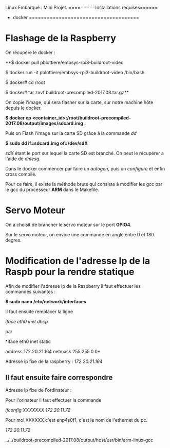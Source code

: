 Linux Embarqué : Mini Projet.
=========Installations requises======
* docker
=====================================

# Flashage de la Raspberry

On récupère le docker :

**$ docker pull pblottiere/embsys-rpi3-buildroot-video

$ docker run -it pblottiere/embsys-rpi3-buildroot-video /bin/bash

$ docker# cd /root

$ docker# tar zxvf buildroot-precompiled-2017.08.tar.gz**

On copie l'image, qui sera flasher sur la carte, sur notre machine hôte depuis le docker.

**$ docker cp <container_id>:/root/buildroot-precompiled-2017.08/output/images/sdcard.img .**

Puis on Flash l'image sur la carte SD grâce à la commande _dd_

**$ sudo dd if=sdcard.img of=/dev/sdX**

_sdX_ étant le port sur lequel la carte SD est branché. On peut le récupérer a l'aide de _dmesg_.

Dans le docker commencer par faire un _autogen_, puis un _configure_ et enfin cross compilé.

Pour ce faire, il existe la méthode brute qui consiste à modifier les gcc par le gcc du processeur **ARM** dans le Makefile.

# Servo Moteur

On a choisit de brancher le servo moteur sur le port **GPIO4**.

Sur le servo moteur, on envoie une commande en angle entre 0 et 180 degres.

# Modification de l'adresse Ip de la Raspb pour la rendre statique

Afin de modifier l'adresse ip de la Raspberry
il faut effectuer les commandes suivantes :

**$ sudo nano /etc/network/interfaces**

Il faut ensuite remplacer la ligne

*iface eth0 inet dhcp*

par

*iface eth0 inet static

address 172.20.21.164
netmask 255.255.0.0*

Adresse ip fixe de la raspberry : _172.20.21.164_

## Il faut ensuite faire correspondre
Adresse ip fixe de l'ordinateur :

Pour l'orinateur il faut effectuer la commande

*ifconfig XXXXXXX 172.20.11.72*

Pour moi XXXXXX c'est enp4s0f1, c'est le nom de l'ethernet du pc.

_172.20.11.72_

../../buildroot-precompiled-2017.08/output/host/usr/bin/arm-linux-gcc
